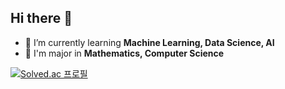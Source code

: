 ## Hi there 👋
- 🌱 I’m currently learning **Machine Learning, Data Science, AI**
- 🏫 I'm major in **Mathematics, Computer Science**

  
[![Solved.ac
프로필](http://mazassumnida.wtf/api/v2/generate_badge?boj=issac1102)](https://solved.ac/issac1102)

